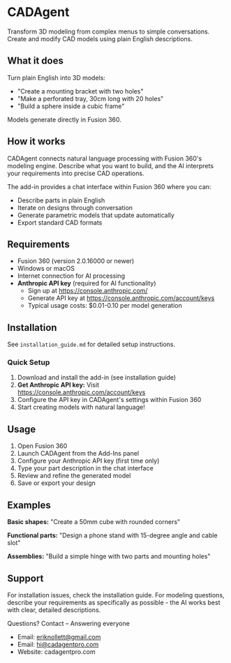 # CADAgent

Transform 3D modeling from complex menus to simple conversations. Create and modify CAD models using plain English descriptions.

## What it does

Turn plain English into 3D models:

- "Create a mounting bracket with two holes"
- "Make a perforated tray, 30cm long with 20 holes"  
- "Build a sphere inside a cubic frame"

Models generate directly in Fusion 360.

## How it works

CADAgent connects natural language processing with Fusion 360's modeling engine. Describe what you want to build, and the AI interprets your requirements into precise CAD operations.

The add-in provides a chat interface within Fusion 360 where you can:
- Describe parts in plain English
- Iterate on designs through conversation
- Generate parametric models that update automatically
- Export standard CAD formats

## Requirements

- Fusion 360 (version 2.0.16000 or newer)
- Windows or macOS
- Internet connection for AI processing
- **Anthropic API key** (required for AI functionality)
  - Sign up at https://console.anthropic.com/
  - Generate API key at https://console.anthropic.com/account/keys
  - Typical usage costs: $0.01-0.10 per model generation

## Installation

See `installation_guide.md` for detailed setup instructions.

### Quick Setup
1. Download and install the add-in (see installation guide)
2. **Get Anthropic API key:** Visit https://console.anthropic.com/account/keys
3. Configure the API key in CADAgent's settings within Fusion 360
4. Start creating models with natural language!

## Usage

1. Open Fusion 360
2. Launch CADAgent from the Add-Ins panel
3. Configure your Anthropic API key (first time only)
4. Type your part description in the chat interface
5. Review and refine the generated model
6. Save or export your design

## Examples

**Basic shapes:**
"Create a 50mm cube with rounded corners"

**Functional parts:**
"Design a phone stand with 15-degree angle and cable slot"

**Assemblies:**
"Build a simple hinge with two parts and mounting holes"

## Support

For installation issues, check the installation guide. For modeling questions, describe your requirements as specifically as possible - the AI works best with clear, detailed descriptions.

Questions? Contact – Answering everyone
- Email: eriknollett@gmail.com
- Email: hi@cadagentpro.com
- Website: cadagentpro.com
